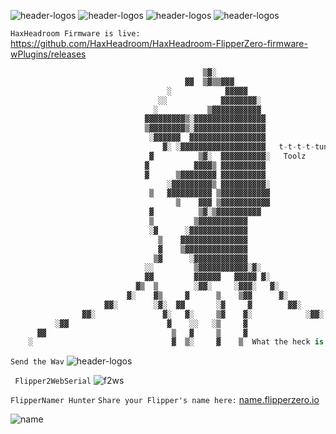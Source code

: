 ![header-logos](https://img.shields.io/website?color=alert&down_color=offline&down_message=offline&label=maxheadroom.dev&logo=Hyperledger&up_color=online&up_message=online&url=https%3A%2F%2Fmaxheadroom.dev%2F)
![header-logos](https://img.shields.io/static/v1?label=Firmware&logo=dev.to&message=Staging&color=9cf)
![header-logos](https://img.shields.io/static/v1?label=Version&logo=confluence&message=.23&color=green)
![header-logos](https://img.shields.io/github/commit-activity/w/HaxHeadroom/HaxHeadroom-FlipperZero-Goodies)

`HaxHeadroom Firmware is live:` https://github.com/HaxHeadroom/HaxHeadroom-FlipperZero-firmware-wPlugins/releases

```python
                                           ▒▓░                                           
                                       ▓▓  ▒▓▒▒▓▓▓                                        
                                   ░            ▓▓▓▓▓                                     
                                 ░░            ▓▓▓▓▓▓▓▓░                                  
                                ░           ▒▓▓▓▓▓▓▓▓▓▓▓                         
                              ▓▓▓▓▓▓▓▓▓▒░▓▓▓▓▓▓▓▓▓▓▓▓▓▓▓▓                             
                              ▒▓▓▓▓▓▓▓▓▒░▓▓▓▓▓▓▓▓▓▓▓▓▓▓▓▓                                 
                               ░▓▓▓▓▓▓  ▓▓▓▓▓▓▓▓▓▓▓▓▓▓▓▓▓                                 
                                  ▓░ ░▓▓▓▓▓▓▓▓▓▓▓▓▓▓▓▓▓▓▓   𝚝-𝚝-𝚝-𝚝-𝚝𝚞𝚗𝚎 𝚢𝚘𝚞𝚛 𝚏-𝚏-𝚏𝚕𝚒𝚙𝚙𝚎𝚛 𝚒𝚗𝚝𝚘 𝙽𝚎𝚝𝚠𝚘𝚛𝚔 𝟸𝟹!                          
                               ▓          ▒▓░  ▓▓▓▓▓▓▓▓▓▓░   Toolz                         
                              ▓          ▓▓▓▓▒ ▓▓▓▓▓▓▓▓▓▓                                 
                              ▓      ▒▓▓▓▓▓▓▓▓ ▓▓▓▓▓▓▓▓▓▓                                 
                                   ░▓▓▓▓▓▓▓▓▓▒ ▓▓▓▓▓▓▓▓▓▓░                                
                               ▒   ▓▓▓▓▓▓▓▓▓▓ ▒▓▓▓▓▓▓▓▓▓▓▓                                
                                     ▒    ▓▓▓ ▒▓▓▓▓▓▓▓▓▓▓▓                                
                               ▓          ▒▓░▒▓▓▓▓▓▓▓▓▓▓                                  
                               ▒         ▒▓▓▓▓▓▓▓▓▓▓▓                                     
                               ░▓      ░▓▓▓▓▓▓▓▓▓▓▓▓▓                                     
                                 ▒    ▓▓▓▓▓▓▓▓▓▓▓▓▓▓▓                                     
                                 ▓    ▒▓▓▓▓▓▓▓▓▓▓▓▓▓▓                                     
                                ▒▓      ░▓▓▓▓▓▓▓▓▓▓▓▓                                     
                              ░░         ▒▓▓▓▓▓▓▓▓▓▓▓░▓░                                  
                              ▓▓         ▓▓▓▓▓▓   ▓▓▓▓▓ ▓░                                
                            ▓▒  ▒        ░▓▓░     ░▓▓▓░   ▓░                              
                          ▓░    ▓▒     ▓      ▒    ▒▓▓      ▓░                            
                     ▓▓░        ░▓░  ▓▓       ░▓     ▓        ▓▓░                         
                ▓▓░               ▓░   ▓░     ▒▓    ▓░            ░▓▓░                    
          ░▓▓                      ▓    ░░   ░▒     ▓                   ░▓                
      ▓▓                            ▒   ▓     ▒     ▓                         ▓░          
    ░                               ▓  ▒░     ▓    ▒  What the heck is even this  ▓░ 


```
```Send the Wav```
![header-logos](https://github.com/HaxHeadroom/HaxHeadroom-FlipperZero-Goodies/raw/main/tools/CatchTheWav/SendTheWav.png)

``` Flipper2WebSerial```
![f2ws](https://github.com/HaxHeadroom/HaxHeadroom-FlipperZero-Goodies/raw/main/tools/Flipper2Webserial/Flipper2WebSerial.jpeg)

```FlipperNamer Hunter```
`Share your Flipper's name here:` [name.flipperzero.io](http://name.flipperzero.io)

 ![name](https://github.com/HaxHeadroom/HaxHeadroom-FlipperZero-Goodies/raw/main/res/images/FlipperShield.png)
